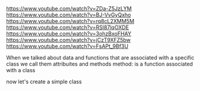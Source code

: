 https://www.youtube.com/watch?v=ZDa-Z5JzLYM
https://www.youtube.com/watch?v=BJ-VvGyQxho
https://www.youtube.com/watch?v=rq8cL2XMM5M
https://www.youtube.com/watch?v=RSl87lqOXDE
https://www.youtube.com/watch?v=3ohzBxoFHAY
https://www.youtube.com/watch?v=jCzT9XFZ5bw
https://www.youtube.com/watch?v=FsAPt_9Bf3U

When we talked about data and functions that are associated with a specific class we call them attribuites and methods 
method: is a function associated with a class

now let's create a simple class
